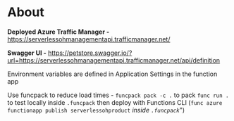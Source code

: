 # About

**Deployed Azure Traffic Manager -** <https://serverlessohmanagementapi.trafficmanager.net/>

**Swagger UI -** <https://petstore.swagger.io/?url=https://serverlessohmanagementapi.trafficmanager.net/api/definition>

Environment variables are defined in Application Settings in the function app

Use funcpack to reduce load times -
```funcpack pack -c .``` to pack
```func run .``` to test locally inside ```.funcpack```
then deploy with Functions CLI (```func azure functionapp publish serverlessohproduct``` *inside ```.funcpack```*")
